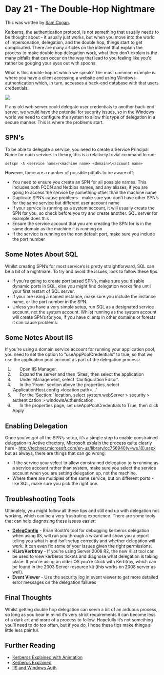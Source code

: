 # Day 21 - The Double-Hop Nightmare

This was written by [Sam Cogan](https://twitter.com/samcogan).

Kerberos, the authentication protocol, is not something that usually needs to
be thought about - it usually just works, but when you move into the world of
impersonation, delegation, and the double hop, things start to get complicated.
There are many articles on the internet that explain the process to make double
hop delegation work, what they don’t explain is the many pitfalls that can
occur on the way that lead to you feeling like you’d rather be gouging your
eyes out with spoons.

What is this double hop of which we speak? The most common example is where
you have a client accessing a website and using Windows authentication which, in
turn, accesses a back-end database with that users credentials.

<img src="https://lh3.googleusercontent.com/-P-QpvAL7EQ0/UNQUBBXqavI/AAAAAAAAAKg/GZliwxJrfZM/s533/auth.png" style="border: 0">

If any old web server could delegate user credentials to another back-end
server, we would have the potential for security issues, so in the Windows
world we need to configure the system to allow this type of delegation in a
secure manner. This is where the problems start.

## SPN's

To be able to delegate a service, you need to create a Service Principal Name
for each service. In theory, this is a relatively trivial command to run:

    setspn -A <service name>/<machine name> <domain>\<account name>

However, there are a number of possible pitfalls to be aware off:

* You need to ensure you create an SPN for all possible names. This includes
  both FQDN and Netbios names, and any aliases, if you are going to access the
  service by something other than the machine name
* Duplicate SPN’s cause problems - make sure you don’t have other SPN’s for the
  same service but different user account name
* If your service is running as a system account, it will usually create the
  SPN for you, so check before you try and create another. SQL server for
  example does this
* Ensure the service account that you are creating the SPN for is in the same
  domain as the machine it is running on
* If the service is running on the non default port, make sure you include the
  port number

## Some Notes About SQL

Whilst creating SPN’s for most service’s is pretty straightforward, SQL can be
a bit of a nightmare. To try and avoid the issues, look to follow these tips.

* If you're going to create port based SPN’s, make sure you disable dynamic
  ports in SQL, else you might find delegation works fine until your first
  restart of SQL server.
* If your are using a named instance, make sure you include the instance name,
  or the port number in the SPN.
* Unless you have a very simple setup, run SQL as a designated service account,
  not the system account. Whilst running as the system account will create
  SPN’s for you, if you have clients in other domains or forests it can cause
  problems.


## Some Notes About IIS

If you're using a domain service account for running your application pool, you
need to set the option to “useAppPoolCredentials” to true, so that we use the
application pool account as part of the delegation process: 

1.       Open IIS Manager.
2.       Expand the server and then ‘Sites’, then select the application
3.       Under Management, select ‘Configuration Editor’.
4.       In the ‘From:’ section above the properties, select
   ‘ApplicationHost.config <location path=…’
5.       For the ‘Section:’ location, select system.webServer > security >
   authentication > windowsAuthentication.
6.       In the properties page, set useAppPoolCredentials to True, then click Apply

## Enabling Delegation

Once you’ve got all the SPN’s setup, it’s a simple step to enable constrained
delegation in Active directory, Microsoft explain the process quite clearly
here - http://technet.microsoft.com/en-us/library/cc756940(v=ws.10).aspx but as
always, there are things that can go wrong:

* If the service your select to allow constrained delegation to is running as a
  service account rather than system, make sure you select the service account
  when you are setting delegation up, not the machine.
* Where there are multiples of the same service, but on different ports - like
  SQL, make sure you pick the right one.

## Troubleshooting Tools

Ultimately, you might follow all these tips and still end up with delegation
not working, which can be a very frustrating experience. There are some tools
that can help diagnosing these issues easier:

* [__DelegConfig__](http://www.iis.net/downloads/community/2009/06/delegconfig-v2-beta-(delegation-kerberos-configuration-tool)) - Brian Booth’s tool for debugging 
  kerberos delegation when using IIS, will run you through a wizard and show
  you a report telling you what is and isn’t setup correctly and whether
  delegation will work. It can even fix some of your issues given the right
  permissions.
* __KList/Kerbtray__ - If you're using Server 2008 R2, the new Klist tool can be
  used to view kerberos tickets and diagnose what delegation is taking place.
  If you're using an older OS you’re stuck with Kerbtray, which can be found in
  the 2003 Server resource kit (this works on 2008 server as well).
* __Event Viewer__ - Use the security log in event viewer to get more detailed
  error messages on the delegation failures

## Final Thoughts

Whilst getting double hop delegation can seem a bit of an arduous process, so
long as you bear in mind it’s very strict requirements it can become less of a
dark art and more of a process to follow. Hopefully it’s not something you’ll
need to do too often, but if you do, I hope these tips make things a little
less painful.

## Further Reading

* [Kerberos Explained with Animation](http://www.youtube.com/watch?v=dDKuLMLOEb4)
* [Kerberos Explained](http://technet.microsoft.com/en-us/library/bb742516.aspx)
* [IIS and Windows Auth](http://weblogs.asp.net/owscott/archive/2008/08/22/iis-windows-authentication-and-the-double-hop-issue.aspx)
